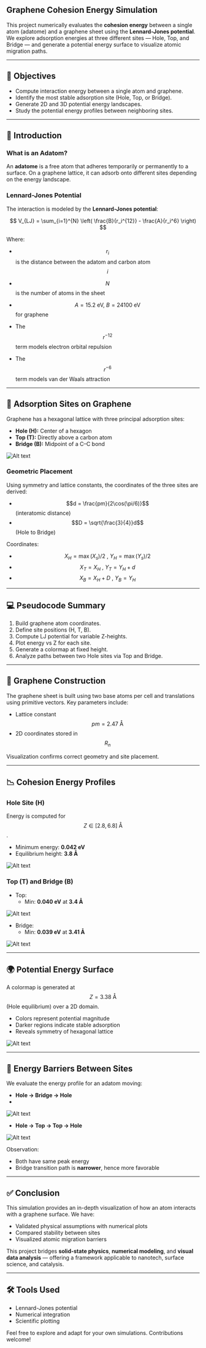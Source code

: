## Graphene Cohesion Energy Simulation

This project numerically evaluates the **cohesion energy** between a single atom (adatome) and a graphene sheet using the **Lennard-Jones potential**. We explore adsorption energies at three different sites — Hole, Top, and Bridge — and generate a potential energy surface to visualize atomic migration paths.

---

## 🧭 Objectives
- Compute interaction energy between a single atom and graphene.
- Identify the most stable adsorption site (Hole, Top, or Bridge).
- Generate 2D and 3D potential energy landscapes.
- Study the potential energy profiles between neighboring sites.

---

## 🧪 Introduction
### What is an Adatom?
An **adatome** is a free atom that adheres temporarily or permanently to a surface. On a graphene lattice, it can adsorb onto different sites depending on the energy landscape.

### Lennard-Jones Potential
The interaction is modeled by the **Lennard-Jones potential**:

$$
V_{LJ} = \sum_{i=1}^{N} \left( \frac{B}{r_i^{12}} - \frac{A}{r_i^6} \right)
$$

Where:
- $$r_i$$ is the distance between the adatom and carbon atom $$i$$
- $$N$$ is the number of atoms in the sheet
- $$A = 15.2\ \text{eV},\ B = 24100\ \text{eV}$$ for graphene

- The $$r^{-12}$$ term models electron orbital repulsion
- The $$r^{-6}$$ term models van der Waals attraction

---

## 📌 Adsorption Sites on Graphene
Graphene has a hexagonal lattice with three principal adsorption sites:

- **Hole (H):** Center of a hexagon
- **Top (T):** Directly above a carbon atom
- **Bridge (B):** Midpoint of a C–C bond

![Alt text](figures/sites.png)

### Geometric Placement
Using symmetry and lattice constants, the coordinates of the three sites are derived:
- $$d = \frac{pm}{2\cos(\pi/6)}$$ (interatomic distance)
- $$D = \sqrt{\frac{3}{4}}d$$ (Hole to Bridge)

Coordinates:
- $$X_H = \max(X_s)/2\ ,\ Y_H = \max(Y_s)/2$$
- $$X_T = X_H\ ,\ Y_T = Y_H + d$$
- $$X_B = X_H + D\ ,\ Y_B = Y_H$$

---

## 💻 Pseudocode Summary
1. Build graphene atom coordinates.
2. Define site positions (H, T, B).
3. Compute LJ potential for variable Z-heights.
4. Plot energy vs Z for each site.
5. Generate a colormap at fixed height.
6. Analyze paths between two Hole sites via Top and Bridge.

---

## 🧱 Graphene Construction
The graphene sheet is built using two base atoms per cell and translations using primitive vectors. Key parameters include:
- Lattice constant $$pm = 2.47\ \text{Å}$$
- 2D coordinates stored in $$R_n$$

Visualization confirms correct geometry and site placement.

---

## 📉 Cohesion Energy Profiles
### Hole Site (H)
Energy is computed for $$Z \in [2.8, 6.8]\ \text{Å}$$.

- Minimum energy: **0.042 eV**
- Equilibrium height: **3.8 Å**

![Alt text](figures/EnergieH.png)

### Top (T) and Bridge (B)
- Top:
  - Min: **0.040 eV** at **3.4 Å**
    
![Alt text](figures/potT.png)

- Bridge:
  - Min: **0.039 eV** at **3.41 Å**
    
![Alt text](figures/PotB.png)

---

## 🌍 Potential Energy Surface
A colormap is generated at $$Z = 3.38\ \text{Å}$$ (Hole equilibrium) over a 2D domain.

- Colors represent potential magnitude
- Darker regions indicate stable adsorption
- Reveals symmetry of hexagonal lattice

![Alt text](figures/surfacedepotentiel.png)

---

## 🧭 Energy Barriers Between Sites
We evaluate the energy profile for an adatom moving:

- **Hole → Bridge → Hole**
- 
![Alt text](figures/Unbridge.png)

- **Hole → Top → Top → Hole**
  
![Alt text](figures/deuxtop.png)

Observation:
- Both have same peak energy
- Bridge transition path is **narrower**, hence more favorable

---

## ✅ Conclusion
This simulation provides an in-depth visualization of how an atom interacts with a graphene surface. We have:
- Validated physical assumptions with numerical plots
- Compared stability between sites
- Visualized atomic migration barriers

This project bridges **solid-state physics**, **numerical modeling**, and **visual data analysis** — offering a framework applicable to nanotech, surface science, and catalysis.

---

## 🛠️ Tools Used
- Lennard-Jones potential
- Numerical integration
- Scientific plotting

Feel free to explore and adapt for your own simulations. Contributions welcome!
